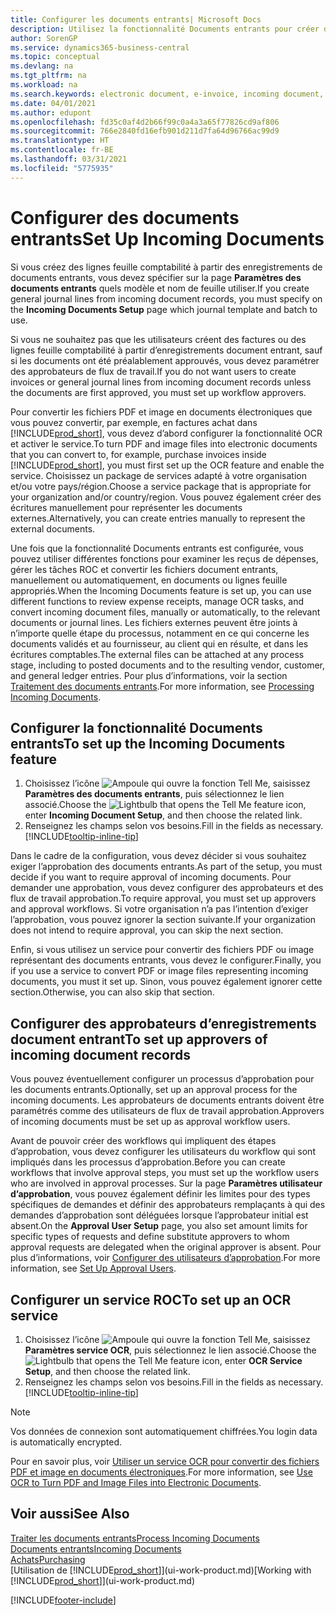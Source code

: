 ```yaml
---
title: Configurer les documents entrants| Microsoft Docs
description: Utilisez la fonctionnalité Documents entrants pour créer des documents électroniques, gérer des tâches OCR, importer des factures, et convertir des fichiers images.
author: SorenGP
ms.service: dynamics365-business-central
ms.topic: conceptual
ms.devlang: na
ms.tgt_pltfrm: na
ms.workload: na
ms.search.keywords: electronic document, e-invoice, incoming document, OCR, ecommerce, document exchange, import invoice
ms.date: 04/01/2021
ms.author: edupont
ms.openlocfilehash: fd35c0af4d2b66f99c0a4a3a65f77826cd9af806
ms.sourcegitcommit: 766e2840fd16efb901d211d7fa64d96766ac99d9
ms.translationtype: HT
ms.contentlocale: fr-BE
ms.lasthandoff: 03/31/2021
ms.locfileid: "5775935"
---
```

# <a name="set-up-incoming-documents"></a><span data-ttu-id="87ec8-103">Configurer des documents entrants</span><span class="sxs-lookup"><span data-stu-id="87ec8-103">Set Up Incoming Documents</span></span>

<span data-ttu-id="87ec8-104">Si vous créez des lignes feuille comptabilité à partir des enregistrements de documents entrants, vous devez spécifier sur la page **Paramètres des documents entrants** quels modèle et nom de feuille utiliser.</span><span class="sxs-lookup"><span data-stu-id="87ec8-104">If you create general journal lines from incoming document records, you must specify on the **Incoming Documents Setup** page which journal template and batch to use.</span></span>

<span data-ttu-id="87ec8-105">Si vous ne souhaitez pas que les utilisateurs créent des factures ou des lignes feuille comptabilité à partir d’enregistrements document entrant, sauf si les documents ont été préalablement approuvés, vous devez paramétrer des approbateurs de flux de travail.</span><span class="sxs-lookup"><span data-stu-id="87ec8-105">If you do not want users to create invoices or general journal lines from incoming document records unless the documents are first approved, you must set up workflow approvers.</span></span>

<span data-ttu-id="87ec8-106">Pour convertir les fichiers PDF et image en documents électroniques que vous pouvez convertir, par exemple, en factures achat dans [!INCLUDE[prod_short](includes/prod_short.md)], vous devez d’abord configurer la fonctionnalité OCR et activer le service.</span><span class="sxs-lookup"><span data-stu-id="87ec8-106">To turn PDF and image files into electronic documents that you can convert to, for example, purchase invoices inside [!INCLUDE[prod_short](includes/prod_short.md)], you must first set up the OCR feature and enable the service.</span></span> <span data-ttu-id="87ec8-107">Choisissez un package de services adapté à votre organisation et/ou votre pays/région.</span><span class="sxs-lookup"><span data-stu-id="87ec8-107">Choose a service package that is appropriate for your organization and/or country/region.</span></span> <span data-ttu-id="87ec8-108">Vous pouvez également créer des écritures manuellement pour représenter les documents externes.</span><span class="sxs-lookup"><span data-stu-id="87ec8-108">Alternatively, you can create entries manually to represent the external documents.</span></span>  

<span data-ttu-id="87ec8-109">Une fois que la fonctionnalité Documents entrants est configurée, vous pouvez utiliser différentes fonctions pour examiner les reçus de dépenses, gérer les tâches ROC et convertir les fichiers document entrants, manuellement ou automatiquement, en documents ou lignes feuille appropriés.</span><span class="sxs-lookup"><span data-stu-id="87ec8-109">When the Incoming Documents feature is set up, you can use different functions to review expense receipts, manage OCR tasks, and convert incoming document files, manually or automatically, to the relevant documents or journal lines.</span></span> <span data-ttu-id="87ec8-110">Les fichiers externes peuvent être joints à n’importe quelle étape du processus, notamment en ce qui concerne les documents validés et au fournisseur, au client qui en résulte, et dans les écritures comptables.</span><span class="sxs-lookup"><span data-stu-id="87ec8-110">The external files can be attached at any process stage, including to posted documents and to the resulting vendor, customer, and general ledger entries.</span></span> <span data-ttu-id="87ec8-111">Pour plus d’informations, voir la section [Traitement des documents entrants](across-process-income-documents.md).</span><span class="sxs-lookup"><span data-stu-id="87ec8-111">For more information, see [Processing Incoming Documents](across-process-income-documents.md).</span></span>

## <a name="to-set-up-the-incoming-documents-feature"></a><span data-ttu-id="87ec8-112">Configurer la fonctionnalité Documents entrants</span><span class="sxs-lookup"><span data-stu-id="87ec8-112">To set up the Incoming Documents feature</span></span>

1. <span data-ttu-id="87ec8-113">Choisissez l’icône ![Ampoule qui ouvre la fonction Tell Me](media/ui-search/search_small.png "Dites-moi ce que vous voulez faire"), saisissez **Paramètres des documents entrants**, puis sélectionnez le lien associé.</span><span class="sxs-lookup"><span data-stu-id="87ec8-113">Choose the ![Lightbulb that opens the Tell Me feature](media/ui-search/search_small.png "Tell me what you want to do") icon, enter **Incoming Document Setup**, and then choose the related link.</span></span>
2. <span data-ttu-id="87ec8-114">Renseignez les champs selon vos besoins.</span><span class="sxs-lookup"><span data-stu-id="87ec8-114">Fill in the fields as necessary.</span></span> [!INCLUDE[tooltip-inline-tip](includes/tooltip-inline-tip_md.md)]

<span data-ttu-id="87ec8-115">Dans le cadre de la configuration, vous devez décider si vous souhaitez exiger l’approbation des documents entrants.</span><span class="sxs-lookup"><span data-stu-id="87ec8-115">As part of the setup, you must decide if you want to require approval of incoming documents.</span></span> <span data-ttu-id="87ec8-116">Pour demander une approbation, vous devez configurer des approbateurs et des flux de travail approbation.</span><span class="sxs-lookup"><span data-stu-id="87ec8-116">To require approval, you must set up approvers and approval workflows.</span></span> <span data-ttu-id="87ec8-117">Si votre organisation n’a pas l’intention d’exiger l’approbation, vous pouvez ignorer la section suivante.</span><span class="sxs-lookup"><span data-stu-id="87ec8-117">If your organization does not intend to require approval, you can skip the next section.</span></span>  

<span data-ttu-id="87ec8-118">Enfin, si vous utilisez un service pour convertir des fichiers PDF ou image représentant des documents entrants, vous devez le configurer.</span><span class="sxs-lookup"><span data-stu-id="87ec8-118">Finally, you if you use a service to convert PDF or image files representing incoming documents, you must it set up.</span></span> <span data-ttu-id="87ec8-119">Sinon, vous pouvez également ignorer cette section.</span><span class="sxs-lookup"><span data-stu-id="87ec8-119">Otherwise, you can also skip that section.</span></span>  

## <a name="to-set-up-approvers-of-incoming-document-records"></a><span data-ttu-id="87ec8-120">Configurer des approbateurs d’enregistrements document entrant</span><span class="sxs-lookup"><span data-stu-id="87ec8-120">To set up approvers of incoming document records</span></span>

<span data-ttu-id="87ec8-121">Vous pouvez éventuellement configurer un processus d’approbation pour les documents entrants.</span><span class="sxs-lookup"><span data-stu-id="87ec8-121">Optionally, set up an approval process for the incoming documents.</span></span> <span data-ttu-id="87ec8-122">Les approbateurs de documents entrants doivent être paramétrés comme des utilisateurs de flux de travail approbation.</span><span class="sxs-lookup"><span data-stu-id="87ec8-122">Approvers of incoming documents must be set up as approval workflow users.</span></span>

<span data-ttu-id="87ec8-123">Avant de pouvoir créer des workflows qui impliquent des étapes d’approbation, vous devez configurer les utilisateurs du workflow qui sont impliqués dans les processus d’approbation.</span><span class="sxs-lookup"><span data-stu-id="87ec8-123">Before you can create workflows that involve approval steps, you must set up the workflow users who are involved in approval processes.</span></span> <span data-ttu-id="87ec8-124">Sur la page **Paramètres utilisateur d’approbation**, vous pouvez également définir les limites pour des types spécifiques de demandes et définir des approbateurs remplaçants à qui des demandes d’approbation sont déléguées lorsque l’approbateur initial est absent.</span><span class="sxs-lookup"><span data-stu-id="87ec8-124">On the **Approval User Setup** page, you also set amount limits for specific types of requests and define substitute approvers to whom approval requests are delegated when the original approver is absent.</span></span> <span data-ttu-id="87ec8-125">Pour plus d’informations, voir [Configurer des utilisateurs d’approbation](across-how-to-set-up-approval-users.md).</span><span class="sxs-lookup"><span data-stu-id="87ec8-125">For more information, see [Set Up Approval Users](across-how-to-set-up-approval-users.md).</span></span>

## <a name="to-set-up-an-ocr-service"></a><span data-ttu-id="87ec8-126">Configurer un service ROC</span><span class="sxs-lookup"><span data-stu-id="87ec8-126">To set up an OCR service</span></span>

1. <span data-ttu-id="87ec8-127">Choisissez l’icône ![Ampoule qui ouvre la fonction Tell Me](media/ui-search/search_small.png "Dites-moi ce que vous voulez faire"), saisissez **Paramètres service OCR**, puis sélectionnez le lien associé.</span><span class="sxs-lookup"><span data-stu-id="87ec8-127">Choose the ![Lightbulb that opens the Tell Me feature](media/ui-search/search_small.png "Tell me what you want to do") icon, enter **OCR Service Setup**, and then choose the related link.</span></span>
2. <span data-ttu-id="87ec8-128">Renseignez les champs selon vos besoins.</span><span class="sxs-lookup"><span data-stu-id="87ec8-128">Fill in the fields as necessary.</span></span> [!INCLUDE[tooltip-inline-tip](includes/tooltip-inline-tip_md.md)]

> [!NOTE]  
> <span data-ttu-id="87ec8-129">Vos données de connexion sont automatiquement chiffrées.</span><span class="sxs-lookup"><span data-stu-id="87ec8-129">You login data is automatically encrypted.</span></span>

<span data-ttu-id="87ec8-130">Pour en savoir plus, voir [Utiliser un service OCR pour convertir des fichiers PDF et image en documents électroniques](across-how-use-ocr-pdf-images-files.md).</span><span class="sxs-lookup"><span data-stu-id="87ec8-130">For more information, see [Use OCR to Turn PDF and Image Files into Electronic Documents](across-how-use-ocr-pdf-images-files.md).</span></span>  

## <a name="see-also"></a><span data-ttu-id="87ec8-131">Voir aussi</span><span class="sxs-lookup"><span data-stu-id="87ec8-131">See Also</span></span>

[<span data-ttu-id="87ec8-132">Traiter les documents entrants</span><span class="sxs-lookup"><span data-stu-id="87ec8-132">Process Incoming Documents</span></span>](across-process-income-documents.md)  
[<span data-ttu-id="87ec8-133">Documents entrants</span><span class="sxs-lookup"><span data-stu-id="87ec8-133">Incoming Documents</span></span>](across-income-documents.md)  
[<span data-ttu-id="87ec8-134">Achats</span><span class="sxs-lookup"><span data-stu-id="87ec8-134">Purchasing</span></span>](purchasing-manage-purchasing.md)  
<span data-ttu-id="87ec8-135">[Utilisation de [!INCLUDE[prod_short](includes/prod_short.md)]](ui-work-product.md)</span><span class="sxs-lookup"><span data-stu-id="87ec8-135">[Working with [!INCLUDE[prod_short](includes/prod_short.md)]](ui-work-product.md)</span></span>


[!INCLUDE[footer-include](includes/footer-banner.md)]